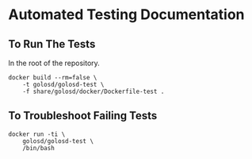 # Automated Testing Documentation

## To Run The Tests

In the root of the repository.

    docker build --rm=false \
        -t golosd/golosd-test \
        -f share/golosd/docker/Dockerfile-test .

## To Troubleshoot Failing Tests

    docker run -ti \
        golosd/golosd-test \
        /bin/bash
